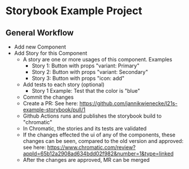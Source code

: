 # Storybook Example Project

## General Workflow
- Add new Component
- Add Story for this Component
  - A story are one or more usages of this component. Examples
    - Story 1: Button with props "variant: Primary"
    - Story 2: Button with props "variant: Secondary"
    - Story 3: Button with props "icon: add"
  - Add tests to each story (optional)
    - Story 1 Example: Test that the color is "blue"
  - Commit the changes
  - Create a PR: See here: https://github.com/jannikwienecke/l21s-example-storybook/pull/1
  - Github Actions runs and publishes the storybook build to "chromatic"
  - In Chromatic, the stories and its tests are validated
  - If the changes effected the ui of any of the components, these changes can be seen, compared to the old version and approved: see here: https://www.chromatic.com/review?appId=65b12a2908ad634bdd02f982&number=1&type=linked
  - After the changes are approved, MR can be merged
